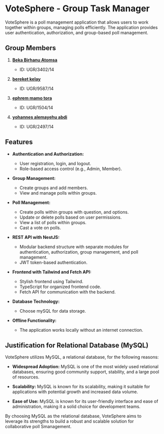# VoteSphere - Group Task Manager

VoteSphere is a poll management application that allows users to work together within groups, managing polls efficiently. The application provides user authentication, authorization, and group-based poll management.

## Group Members

1. **[Beka Birhanu Atomsa](https://github.com/beka-birhanu)**

   - ID: UGR/3402/14

2. **[bereket kelay](https://github.com/member1username)**

   - ID: UGR/9587/14

3. **[ephrem mamo tora](https://github.com/Efamamo)**

   - ID: UGR/1504/14

4. **[yohannes alemayehu abdi](https://github.com/yohannesalex)**
   - ID: UGR/2497/14

## Features

- **Authentication and Authorization:**

  - User registration, login, and logout.
  - Role-based access control (e.g., Admin, Member).

- **Group Management:**

  - Create groups and add members.
  - View and manage polls within groups.

- **Poll Management:**

  - Create polls within groups with question, and options.
  - Update or delete polls based on user permissions.
  - View a list of polls within groups.
  - Cast a vote on polls.

- **REST API with NestJS:**

  - Modular backend structure with separate modules for authentication, authorization, group management, and poll management.
  - JWT token-based authentication.

- **Frontend with Tailwind and Fetch API:**

  - Stylish frontend using Tailwind.
  - TypeScript for organized frontend code.
  - Fetch API for communication with the backend.

- **Database Technology:**

  - Choose mySQL for data storage.

- **Offline Functionality:**
  - The application works locally without an internet connection.

## Justification for Relational Database (MySQL)

VoteSphere utilizes MySQL, a relational database, for the following reasons:

- **Widespread Adoption:** MySQL is one of the most widely used relational databases, ensuring good community support, stability, and a large pool of resources.

- **Scalability:** MySQL is known for its scalability, making it suitable for applications with potential growth and increased data volume.

- **Ease of Use:** MySQL is known for its user-friendly interface and ease of administration, making it a solid choice for development teams.

By choosing MySQL as the relational database, VoteSphere aims to leverage its strengths to build a robust and scalable solution for collaborative poll Smanagement.
